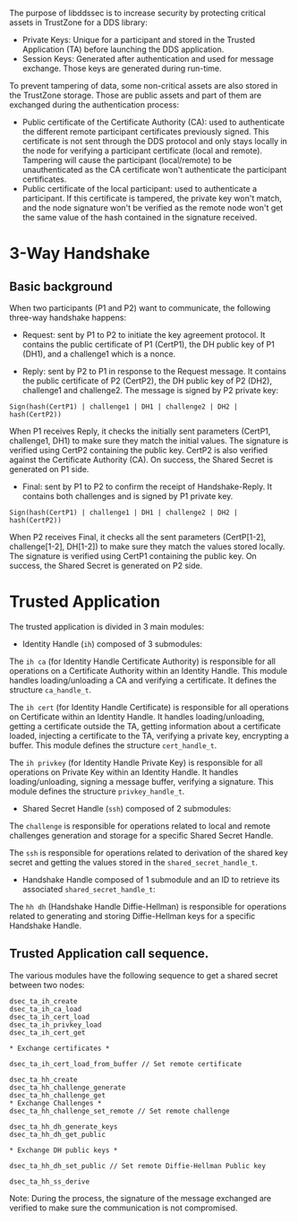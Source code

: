 The purpose of libddssec is to increase security by protecting critical assets
in TrustZone for a DDS library:
- Private Keys: Unique for a participant and stored in the Trusted Application
  (TA) before launching the DDS application.
- Session Keys: Generated after authentication and used for message exchange.
  Those keys are generated during run-time.

To prevent tampering of data, some non-critical assets are also stored in the
TrustZone storage. Those are public assets and part of them are exchanged during
the authentication process:
- Public certificate of the Certificate Authority (CA): used to authenticate the
  different remote participant certificates previously signed. This certificate
  is not sent through the DDS protocol and only stays locally in the node for
  verifying a participant certificate (local and remote). Tampering will cause
  the participant (local/remote) to be unauthenticated as the CA certificate
  won't authenticate the participant certificates.
- Public certificate of the local participant: used to authenticate a
  participant. If this certificate is tampered, the private key won't match, and
  the node signature won't be verified as the remote node won't get the same
  value of the hash contained in the signature received.


# 3-Way Handshake

## Basic background
When two participants (P1 and P2) want to communicate, the following three-way
handshake happens:

- Request: sent by P1 to P2 to initiate the key agreement protocol. It contains
  the public certificate of P1 (CertP1), the DH public key of P1 (DH1), and a
  challenge1 which is a nonce.

- Reply: sent by P2 to P1 in response to the Request message. It contains the
  public certificate of P2 (CertP2), the DH public key of P2 (DH2), challenge1
  and challenge2. The message is signed by P2 private key:

```
Sign(hash(CertP1) | challenge1 | DH1 | challenge2 | DH2 | hash(CertP2))
```

When P1 receives Reply, it checks the initially sent parameters (CertP1,
challenge1, DH1) to make sure they match the initial values. The signature is
verified using CertP2 containing the public key. CertP2 is also verified against
the Certificate Authority (CA). On success, the Shared Secret is generated on P1
side.

- Final: sent by P1 to P2 to confirm the receipt of Handshake-Reply. It contains
  both challenges and is signed by P1 private key.

```
Sign(hash(CertP1) | challenge1 | DH1 | challenge2 | DH2 | hash(CertP2))
```

When P2 receives Final, it checks all the sent parameters (CertP[1-2],
challenge[1-2], DH[1-2]) to make sure they match the values stored locally. The
signature is verified using CertP1 containing the public key. On success, the
Shared Secret is generated on P2 side.

# Trusted Application
The trusted application is divided in 3 main modules:
- Identity Handle (`ih`) composed of 3 submodules:

The `ih ca` (for Identity Handle Certificate Authority) is responsible for all
operations on a Certificate Authority within an Identity Handle. This module
handles loading/unloading a CA and verifying a certificate. It defines the
structure `ca_handle_t`.

The `ih cert` (for Identity Handle Certificate) is responsible for all
operations on Certificate within an Identity Handle. It handles
loading/unloading, getting a certificate outside the TA, getting information
about a certificate loaded, injecting a certificate to the TA, verifying a
private key, encrypting a buffer. This module defines the structure
`cert_handle_t`.

The `ih privkey` (for Identity Handle Private Key) is responsible for all
operations on Private Key within an Identity Handle. It handles
loading/unloading, signing a message buffer, verifying a signature. This module
defines the structure `privkey_handle_t`.

- Shared Secret Handle (`ssh`) composed of 2 submodules:

The `challenge` is responsible for operations related to local and remote
challenges generation and storage for a specific Shared Secret Handle.

The `ssh` is responsible for operations related to derivation of the shared key
secret and getting the values stored in the `shared_secret_handle_t`.

- Handshake Handle composed of 1 submodule and an ID to retrieve its associated
  `shared_secret_handle_t`:

The `hh dh` (Handshake Handle Diffie-Hellman) is responsible for operations
related to generating and storing Diffie-Hellman keys for a specific Handshake
Handle.

## Trusted Application call sequence.
The various modules have the following sequence to get a shared secret between
two nodes:
```
dsec_ta_ih_create
dsec_ta_ih_ca_load
dsec_ta_ih_cert_load
dsec_ta_ih_privkey_load
dsec_ta_ih_cert_get

* Exchange certificates *

dsec_ta_ih_cert_load_from_buffer // Set remote certificate

dsec_ta_hh_create
dsec_ta_hh_challenge_generate
dsec_ta_hh_challenge_get
* Exchange Challenges *
dsec_ta_hh_challenge_set_remote // Set remote challenge

dsec_ta_hh_dh_generate_keys
dsec_ta_hh_dh_get_public

* Exchange DH public keys *

dsec_ta_hh_dh_set_public // Set remote Diffie-Hellman Public key

dsec_ta_hh_ss_derive
```
Note: During the process, the signature of the message exchanged are verified to
make sure the communication is not compromised.
